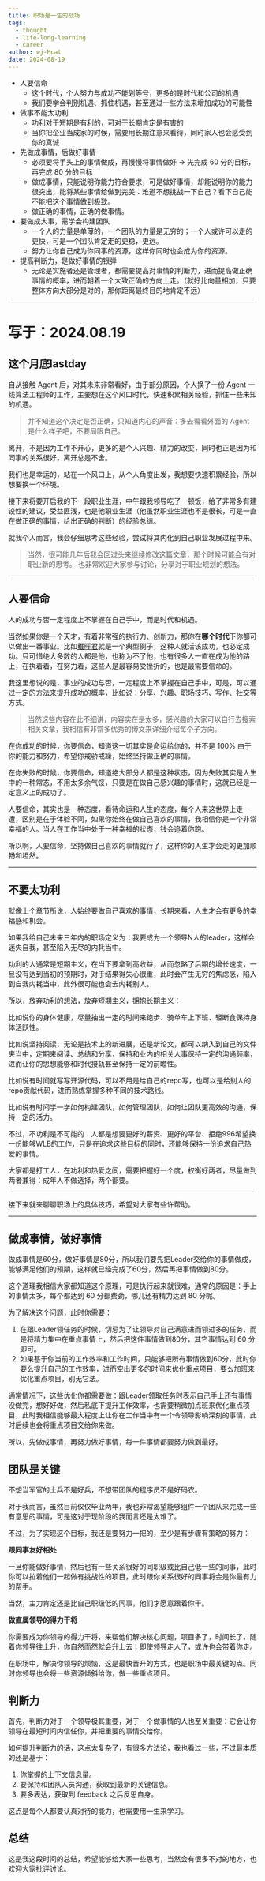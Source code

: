 ```yaml
---
title: 职场是一生的战场
tags:
  - thought
  - life-long-learning
  - career
author: wj-Mcat
date: 2024-08-19
---
```


* 人要信命
    * 这个时代，个人努力与成功不能划等号，更多的是时代和公司的机遇
    * 我们要学会判别机遇、抓住机遇，甚至通过一些方法来增加成功的可能性
* 做事不能太功利
    * 功利对于短期是有利的，可对于长期肯定是有害的
    * 当你把企业当成家的时候，需要用长期注意来看待，同时家人也会感受到你的真诚
* 先做成事情，后做好事情
    * 必须要将手头上的事情做成，再慢慢将事情做好 -> 先完成 60 分的目标，再完成 80 分的目标
    * 做成事情，只能说明你能力符合要求，可是做好事情，却能说明你的能力很突出，能将某些事情给做到完美：难道不想挑战一下自己？看下自己能不能把这个事情做到极致。
    * 做正确的事情，正确的做事情。
* 要做成大事，需学会构建团队
    * 一个人的力量是单薄的，一个团队的力量是无穷的；一个人或许可以走的更快，可是一个团队肯定走的更稳，更远。
    * 努力让你自己成为你同事的资源，这样你同时也会成为你的资源。
* 提高判断力，是做好事情的银弹
    * 无论是实施者还是管理者，都需要提高对事情的判断力，进而提高做正确事情的概率，进而朝着一个大致正确的方向上走。（就好比向量相加，只要整体方向大部分是对的，那你距离最终目的地肯定不远）

<!--more-->

***

# 写于：2024.08.19

## 这个月底lastday

自从接触 Agent 后，对其未来非常看好，由于部分原因，个人换了一份 Agent 一线算法工程师的工作，主要想在这个风口时代，快速积累相关经验，抓住一些未知的机遇。

> 并不知道这个决定是否正确，只知道内心的声音：多去看看外面的 Agent 是什么样子吧，不要局限自己。

离开，不是因为工作不开心，更多的是个人兴趣、精力的改变，同时也正是因为和同事的关系很好，离开总是不舍。

我们也是幸运的，站在一个风口上，从个人角度出发，我想要快速积累经验，所以想要换一个环境。

接下来将要开启我的下一段职业生涯，中午跟我领导吃了一顿饭，给了非常多有建设性的建议，受益匪浅，也是他职业生涯（他虽然职业生涯也不是很长，可是一直在做正确的事情，给出正确的判断）的经验总结。

就我个人而言，我会仔细思考这些经验，尝试将其内化到自己职业发展过程中来。

> 当然，很可能几年后我会回过头来继续修改这篇文章，那个时候可能会有对职业新的思考。
> 也非常欢迎大家参与讨论，分享对于职业规划的想法。

***

## 人要信命

人的成功与否一定程度上不掌握在自己手中，而是时代和机遇。

当然如果你是一个天才，有着非常强的执行力、创新力，那你在**哪个时代**下你都可以做出一番事业。比如[稚晖君](https://space.bilibili.com/20259914?spm_id_from=333.337.0.0)就是一个典型例子，这种人就活该成功，也必定成功。只可惜绝大多数的人都是他，也称为不了他，也有很多人一直在成为他的路上，在执着着，在努力着，这些人是最容易受挫折的，也是最需要信命的。

我这里想说的是，事业的成功与否，一定程度上不掌握在自己手中，可是，可以通过一定的方法来提升成功的概率，比如说：分享、兴趣、职场技巧、写作、社交等方式。

> 当然这些内容在此不细讲，内容实在是太多，感兴趣的大家可以自行去搜索相关文章，我相信有非常多优秀的博文来详细介绍每个子方向。

在你成功的时候，你要信命，知道这一切其实是命运给你的，并不是 100% 由于你的能力和努力，希望你戒骄戒躁，始终坚持做正确的事情。

在你失败的时候，你要信命，知道绝大部分人都是这种状态，因为失败其实是人生中的一种常态，不用太多余气馁，只要是在做自己感兴趣的事情时，这就已经是一定意义上的成功了。

人要信命，其实也是一种态度，看待命运和人生的态度，每个人来这世界上走一遭，区别是在于体验不同，如果你始终在做自己喜欢的事情，我相信你是一个非常幸福的人。当人在工作当中处于一种幸福的状态，钱会追着你跑。

所以啊，人要信命，坚持做自己喜欢的事情就行了，这样你的人生才会走的更加顺畅和坦然。

***

## 不要太功利

就像上个章节所说，人始终要做自己喜欢的事情，长期来看，人生才会有更多的幸福感和机会。

如果我给自己未来三年内的职场定义为：我要成为一个领导N人的leader，这样会迷失自我，甚至陷入无尽的内耗当中。

功利的人通常是短期主义，在当下要拿到高收益，从而忽略了后期的增长速度，一旦没有达到当初的预期时，对于结果得失心很重，此时会产生无穷的焦虑感，陷入到自我内耗当中，此外很可能也会去内耗别人。

所以，放弃功利的想法，放弃短期主义，拥抱长期主义：

比如说你的身体健康，尽量抽出一定的时间来跑步、骑单车上下班、轻断食保持身体活跃性。

比如说坚持阅读，无论是技术上的新进展，还是新论文，都可以纳入到自己的文件夹当中，定期来阅读、总结和分享，保持和业内的相关人事保持一定的沟通频率，进而让你的思想能够和时代接轨甚至保持一定的前瞻性。

比如说有时间就写写开源代码，可以不用是给自己的repo写，也可以是给别人的repo贡献代码，进而熟练掌握多种不同的技术路线。

比如说有时间学一学如何构建团队，如何管理团队，如何让团队更高效的沟通，保持一定的活力。

不过，不功利是不可能的：人都是想要更好的薪资、更好的平台、拒绝996希望换一份能够WLB的工作，只是在追求这些目标的同时，还能够保持一份追求自己热爱的事情。

大家都是打工人，在功利和热爱之间，需要把握好一个度，权衡好两者，尽量做到两者兼得：成年人不做选择，两个都要。

***
接下来就来聊聊职场上的具体技巧，希望对大家有些许帮助。
***

## 做成事情，做好事情

做成事情是60分，做好事情是80分，所以我们要先把Leader交给你的事情做成，能够满足他们的预期，这样就已经完成了60分，然后再把事情做到80分。

这个道理我相信大家都知道这个原理，可是执行起来就很难，通常的原因是：手上的事情太多，每个都达到 60 分都费劲，哪儿还有精力达到 80 分呢。

为了解决这个问题，此时你需要：

1. 在跟Leader领任务的时候，切忌为了让领导对自己满意进而领过多的任务，而是将精力集中在重点事情上，然后把这件事情做到80分，其它事情达到 60 分即可。
2. 如果基于你当前的工作效率和工作时间，只能够把所有事情做到60分，此时你要么提升自己的工作效率，进而空出更多的时间来优化重点项目，要么加班来优化重点项目，别无它法。

通常情况下，这些优化你都需要做：跟Leader领取任务时表示自己手上还有事情没做完，想好好做，然后私底下提升工作效率，也需要稍微加点班来优化重点项目，此时我相信能够最大程度上让你在工作当中有一个令领导影响深刻的事情，此时后续也会将重点项目交给你来做。

所以，先做成事情，再努力做好事情，每一件事情都要努力做到最好。

## 团队是关键

不想当军官的士兵不是好兵，不想带团队的程序员不是好码农。

对于我而言，虽然目前仅仅毕业两年，我也非常渴望能够组件一个团队来完成一些有意思的事情，可是这对于现阶段的我而言还是太难了。

不过，为了实现这个目标，我还是要努力一把的，至少是有步骤有策略的努力：

**跟同事友好相处**

一旦你能做好事情，然后也有一些关系很好的同职级或比自己低一些的同事，此时你可以拉着他们一起做有挑战性的项目，此时跟你关系很好的同事将会是你最有力的帮手。

当然，主力肯定还是比自己职级低的同事，他们才愿意跟着你干。

**做直属领导的得力干将**

你需要成为你领导的得力干将，来帮他们解决核心问题，项目多了，时间长了，随着你领导往上升，你自然而然就会升上去；即使领导走人了，或许也会带着你走。

在职场中，解决你领导的烦恼，这是最快晋升的方式，也是职场中最关键的点。同时你领导也会将一些资源倾斜给你，做一些重点项目。

## 判断力

首先，判断力对于一个领导极其重要，对于一个做事情的人也至关重要：它会让你领导在最短时间内信任你，并把重要的事情交给你。

如何提升判断力的话，这点太复杂了，有很多方法论，我也看过一些，不过最本质的还是基于：

1. 你掌握的上下文信息量。
2. 要保持和团队人员沟通，获取到最新的关键信息。
3. 要多表达，获取到 feedback 之后反思自身。

这点是每个人都要认真对待的能力，也需要用一生来学习。

## 总结

这是我这段时间的总结，希望能够给大家一些思考，当然会有很多不对的地方，也欢迎大家批评讨论。